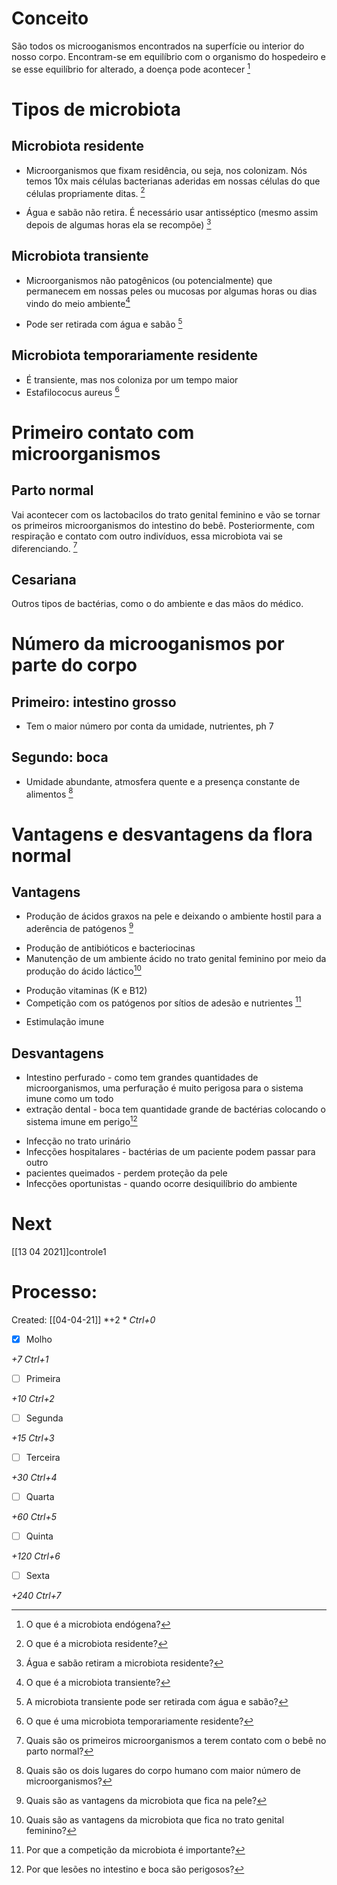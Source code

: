 # Conceito
São todos os microoganismos encontrados na superfície ou interior do nosso corpo. Encontram-se em equilíbrio com o organismo do hospedeiro e se esse equilíbrio for alterado, a doença pode acontecer [^449256]

[^449256]: O que é a microbiota endógena?


# Tipos de microbiota
## Microbiota residente
+ Microorganismos que fixam residência, ou seja, nos colonizam. Nós temos 10x mais células bacterianas aderidas em nossas células do que células propriamente ditas. [^971976]

[^971976]: O que é a microbiota residente?

+ Água e sabão não retira. É necessário usar antisséptico (mesmo assim depois de algumas horas ela se recompõe) [^865592]

[^865592]: Água e sabão retiram a microbiota residente?

## Microbiota transiente
+ Microorganismos não patogênicos (ou potencialmente) que permanecem em nossas peles ou mucosas por algumas horas ou dias vindo do meio ambiente[^243063]

[^243063]: O que é a microbiota transiente?

+ Pode ser retirada com água e sabão  [^146039]

[^146039]: A microbiota transiente pode ser retirada com água e sabão?

## Microbiota temporariamente residente
+ É transiente, mas nos coloniza por um tempo maior
+ Estafilococus aureus [^512538]

[^512538]: O que é uma microbiota temporariamente residente?


# Primeiro contato com microorganismos
## Parto normal
Vai acontecer com os lactobacilos do trato genital feminino e vão se tornar os primeiros microorganismos do intestino do bebê. Posteriormente, com respiração e contato com outro indivíduos, essa microbiota vai se diferenciando. [^39376]

[^39376]: Quais são os primeiros microorganismos a terem contato com o bebê no parto normal?

## Cesariana
Outros tipos de bactérias, como o do ambiente e das mãos do médico.

# Número da microoganismos por parte do corpo
## Primeiro: intestino grosso
+ Tem o maior número por conta da umidade, nutrientes, ph 7
## Segundo: boca
+ Umidade abundante, atmosfera quente e a presença constante de alimentos [^254074]

[^254074]: Quais são os dois lugares do corpo humano com maior número de microorganismos?


# Vantagens e desvantagens da flora normal
## Vantagens
+ Produção de ácidos graxos na pele e deixando o ambiente hostil para a aderência de patógenos  [^569079]

[^569079]: Quais são as vantagens da microbiota que fica na pele?

+ Produção de antibióticos e bacteriocinas
+ Manutenção de um ambiente ácido no trato genital feminino por meio da produção do ácido láctico[^207069]

[^207069]: Quais são as vantagens da microbiota que fica no trato genital feminino?

+ Produção vitaminas (K e B12)
+ Competição com os patógenos por sítios de adesão e nutrientes [^932434]

[^932434]: Por que a competição da microbiota é importante?

+ Estimulação imune
## Desvantagens
+ Intestino perfurado - como tem grandes quantidades de microorganismos, uma perfuração é muito perigosa para o sistema imune como um todo
+ extração dental - boca tem quantidade grande de bactérias colocando o sistema imune em perigo[^574304]

[^574304]: Por que lesões no intestino e boca são perigosos?

+ Infecção no trato urinário
+ Infecções hospitalares - bactérias de um paciente podem passar para outro
+ pacientes queimados - perdem proteção da pele
+ Infecções oportunistas - quando ocorre desiquilíbrio do ambiente

# Next
[[13 04 2021]]controle1
# Processo:
Created: [[04-04-21]]
*+2 *  *Ctrl+0*
- [x] Molho  

*+7*  *Ctrl+1*

- [ ] Primeira 

*+10*  *Ctrl+2*

- [ ] Segunda

*+15*  *Ctrl+3*

- [ ] Terceira 

*+30*  *Ctrl+4*

- [ ] Quarta 

*+60*  *Ctrl+5*

- [ ] Quinta 

*+120*  *Ctrl+6*

- [ ] Sexta 

*+240*  *Ctrl+7*